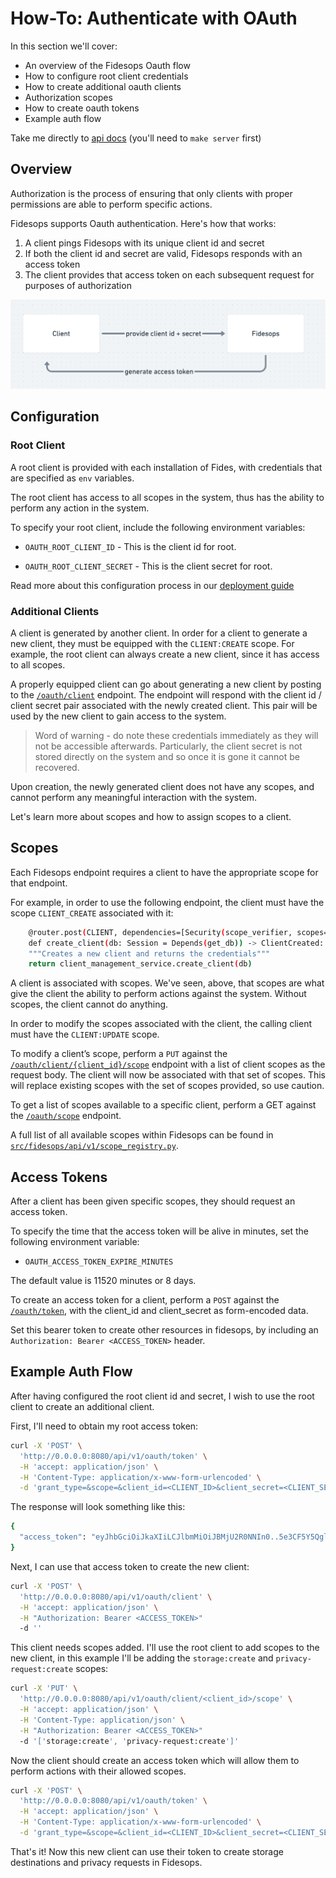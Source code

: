 # How-To: Authenticate with OAuth

In this section we'll cover:

- An overview of the Fidesops Oauth flow
- How to configure root client credentials
- How to create additional oauth clients
- Authorization scopes
- How to create oauth tokens
- Example auth flow

Take me directly to [api docs](http://0.0.0.0:8080/docs#/OAuth) (you'll need to `make server` first)

## Overview

Authorization is the process of ensuring that only clients with proper permissions are able to perform specific actions.

Fidesops supports Oauth authentication. Here's how that works:

1. A client pings Fidesops with its unique client id and secret
2. If both the client id and secret are valid, Fidesops responds with an access token 
3. The client provides that access token on each subsequent request for purposes of authorization

![Auth Flow](../img/auth_flow.png "Auth Flow")

## Configuration

### Root Client

A root client is provided with each installation of Fides, with credentials that are specified as `env` variables.

The root client has access to all scopes in the system, thus has the ability to perform any action in the system.

To specify your root client, include the following environment variables:

- `OAUTH_ROOT_CLIENT_ID` - This is the client id for root.

- `OAUTH_ROOT_CLIENT_SECRET` - This is the client secret for root.

Read more about this configuration process in our [deployment guide](../deployment.md)

### Additional Clients

A client is generated by another client. In order for a client to generate a new client, they must be equipped with the `CLIENT:CREATE` scope. For example, the root client can always create a new client, since it has access to all scopes.

A properly equipped client can go about generating a new client by posting to the [`/oauth/client`](http://0.0.0.0:8080/docs#/OAuth/create_client_api_v1_oauth_client_post) endpoint. The endpoint will respond with the client id / client secret pair associated with the newly created client. This pair will be used by the new client to gain access to the system.

> Word of warning - do note these credentials immediately as they will not be accessible afterwards. Particularly, the client secret is not stored directly on the system and so once it is gone it cannot be recovered.

Upon creation, the newly generated client does not have any scopes, and cannot perform any meaningful interaction with the system.

Let's learn more about scopes and how to assign scopes to a client.

## Scopes

Each Fidesops endpoint requires a client to have the appropriate scope for that endpoint.

For example, in order to use the following endpoint, the client must have the scope `CLIENT_CREATE` associated with it:

```bash
    @router.post(CLIENT, dependencies=[Security(scope_verifier, scopes=[CLIENT_CREATE])])
    def create_client(db: Session = Depends(get_db)) -> ClientCreated:
    """Creates a new client and returns the credentials"""
    return client_management_service.create_client(db)
```

A client is associated with scopes. We've seen, above, that scopes are what give the client the ability to perform actions against the system. Without scopes, the client cannot do anything.

In order to modify the scopes associated with the client, the calling client must have the `CLIENT:UPDATE` scope.

To modify a client’s scope, perform a `PUT` against the [`/oauth/client/{client_id}/scope`](http://0.0.0.0:8080/docs#/OAuth/set_client_scopes_api_v1_oauth_client__client_id__scope_put) endpoint with a list of client scopes as the request body. The client will now be associated with that set of scopes. This will replace existing scopes with the set of scopes provided, so use caution.

To get a list of scopes available to a specific client, perform a GET against the [`/oauth/scope`](http://0.0.0.0:8080/docs#/OAuth/read_scopes_api_v1_oauth_scope_get) endpoint.

A full list of all available scopes within Fidesops can be found in [`src/fidesops/api/v1/scope_registry.py`](https://github.com/ethyca/solon/blob/main/src/fidesops/api/v1/scope_registry.py).


## Access Tokens 

After a client has been given specific scopes, they should request an access token.

To specify the time that the access token will be alive in minutes, set the following environment variable:

- `OAUTH_ACCESS_TOKEN_EXPIRE_MINUTES`

The default value is 11520 minutes or 8 days.

To create an access token for a client, perform a `POST` against the [`/oauth/token`](http://0.0.0.0:8080/docs#/OAuth/acquire_access_token_api_v1_oauth_token_post),
with the client_id and client_secret as form-encoded data.

Set this bearer token to create other resources in fidesops, by including an `Authorization: Bearer <ACCESS_TOKEN>` header. 


## Example Auth Flow

After having configured the root client id and secret, I wish to use the root client to create an additional client.

First, I'll need to obtain my root access token:

```bash
curl -X 'POST' \
  'http://0.0.0.0:8080/api/v1/oauth/token' \
  -H 'accept: application/json' \
  -H 'Content-Type: application/x-www-form-urlencoded' \
  -d 'grant_type=&scope=&client_id=<CLIENT_ID>&client_secret=<CLIENT_SECRET>'
```

The response will look something like this:
```bash
{
  "access_token": "eyJhbGciOiJkaXIiLCJlbmMiOiJBMjU2R0NNIn0..5e3CF5Y5QglasdhNMiadshFAQ.OQF47Y_IuPoSH3HD5_Ybnd5rAx8uoj3zbKGRu-mfiPrJOzUocpJh64AXKIGLinrSxv_a2Jtr6sMkD5w6kGAbHUu1ytD17Z2V66uC5WA5TJZoI8fEcsFeq6NHt-PDIXnokJkwgDuXD4nsUDH1DyP6xN4iJcBE2yF_cNvJi00WMO39Mk5gS3JhDCgydkErYjiGy3uafZNawxgyBjBttigJRimgkC3J12Sy7luPLjM9gEFS0jmg0KuwZ9f-ebYSHPy7gfyMn03CP90l_W9zAQuNUXC4EfJoMdbe4iaqjic83UXxznKTFvN8CWuzEM32Kz4O9sSUOZBKRPgZ6gwfD3Lr0VOYpuMGWNX4l6lAqUa8xM-dygVOZ1Yt-_pGmsEgQrYInQmFnDj2uij-7gcUyP_HLww0_Mi0U_yzQ67FwntFIn3vNZLO3NSf7ydWQ3aLadQNuJppj-5Q_4xewfYOPiOEBzLI3Jd4LG1poK91yWYRbfV7M6AtSBPlnToCfs58_APU7ngqLyIlrWSQxuNx-FbHKAb5pi1YRfZpUgFeKMQZeVIvbEstaHX3c9j_pQbs255VJSHG22nCP2zoKYtt5C1Mg5o617Z92uhsReapBYbponwWN7Dqiy4-3WyZ6dfhk8euJOZ0ZFlHiey48NZxe4oNBk2tmsBvFrhdLIjKeNwVXhKwS3LPnAdq3Resu6yIHl3KEHp5zuErruOCzmQxZhQcuXPJq7onpA.EcAX36Pmi2lbEM4Xhd9Xlg"
}
```

Next, I can use that access token to create the new client:

```bash
curl -X 'POST' \
  'http://0.0.0.0:8080/api/v1/oauth/client' \
  -H 'accept: application/json' \
  -H "Authorization: Bearer <ACCESS_TOKEN>"
  -d ''
```

This client needs scopes added. I'll use the root client to add scopes to the new client, in this example I'll be adding the `storage:create` and `privacy-request:create` scopes:

```bash
curl -X 'PUT' \
  'http://0.0.0.0:8080/api/v1/oauth/client/<client_id>/scope' \
  -H 'accept: application/json' \
  -H 'Content-Type: application/json' \
  -H "Authorization: Bearer <ACCESS_TOKEN>"
  -d '['storage:create', 'privacy-request:create']'
```

Now the client should create an access token which will allow them to perform actions with their allowed scopes.

```bash
curl -X 'POST' \
  'http://0.0.0.0:8080/api/v1/oauth/token' \
  -H 'accept: application/json' \
  -H 'Content-Type: application/x-www-form-urlencoded' \
  -d 'grant_type=&scope=&client_id=<CLIENT_ID>&client_secret=<CLIENT_SECRET>'
```


That's it! Now this new client can use their token to create storage destinations and privacy requests in Fidesops.

